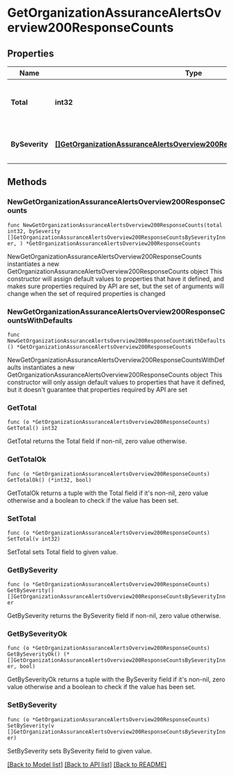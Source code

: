 # GetOrganizationAssuranceAlertsOverview200ResponseCounts

## Properties

Name | Type | Description | Notes
------------ | ------------- | ------------- | -------------
**Total** | **int32** | Total number of alerts on the organization | 
**BySeverity** | [**[]GetOrganizationAssuranceAlertsOverview200ResponseCountsBySeverityInner**](GetOrganizationAssuranceAlertsOverview200ResponseCountsBySeverityInner.md) | Counts of alerts on organization by severity | 

## Methods

### NewGetOrganizationAssuranceAlertsOverview200ResponseCounts

`func NewGetOrganizationAssuranceAlertsOverview200ResponseCounts(total int32, bySeverity []GetOrganizationAssuranceAlertsOverview200ResponseCountsBySeverityInner, ) *GetOrganizationAssuranceAlertsOverview200ResponseCounts`

NewGetOrganizationAssuranceAlertsOverview200ResponseCounts instantiates a new GetOrganizationAssuranceAlertsOverview200ResponseCounts object
This constructor will assign default values to properties that have it defined,
and makes sure properties required by API are set, but the set of arguments
will change when the set of required properties is changed

### NewGetOrganizationAssuranceAlertsOverview200ResponseCountsWithDefaults

`func NewGetOrganizationAssuranceAlertsOverview200ResponseCountsWithDefaults() *GetOrganizationAssuranceAlertsOverview200ResponseCounts`

NewGetOrganizationAssuranceAlertsOverview200ResponseCountsWithDefaults instantiates a new GetOrganizationAssuranceAlertsOverview200ResponseCounts object
This constructor will only assign default values to properties that have it defined,
but it doesn't guarantee that properties required by API are set

### GetTotal

`func (o *GetOrganizationAssuranceAlertsOverview200ResponseCounts) GetTotal() int32`

GetTotal returns the Total field if non-nil, zero value otherwise.

### GetTotalOk

`func (o *GetOrganizationAssuranceAlertsOverview200ResponseCounts) GetTotalOk() (*int32, bool)`

GetTotalOk returns a tuple with the Total field if it's non-nil, zero value otherwise
and a boolean to check if the value has been set.

### SetTotal

`func (o *GetOrganizationAssuranceAlertsOverview200ResponseCounts) SetTotal(v int32)`

SetTotal sets Total field to given value.


### GetBySeverity

`func (o *GetOrganizationAssuranceAlertsOverview200ResponseCounts) GetBySeverity() []GetOrganizationAssuranceAlertsOverview200ResponseCountsBySeverityInner`

GetBySeverity returns the BySeverity field if non-nil, zero value otherwise.

### GetBySeverityOk

`func (o *GetOrganizationAssuranceAlertsOverview200ResponseCounts) GetBySeverityOk() (*[]GetOrganizationAssuranceAlertsOverview200ResponseCountsBySeverityInner, bool)`

GetBySeverityOk returns a tuple with the BySeverity field if it's non-nil, zero value otherwise
and a boolean to check if the value has been set.

### SetBySeverity

`func (o *GetOrganizationAssuranceAlertsOverview200ResponseCounts) SetBySeverity(v []GetOrganizationAssuranceAlertsOverview200ResponseCountsBySeverityInner)`

SetBySeverity sets BySeverity field to given value.



[[Back to Model list]](../README.md#documentation-for-models) [[Back to API list]](../README.md#documentation-for-api-endpoints) [[Back to README]](../README.md)


